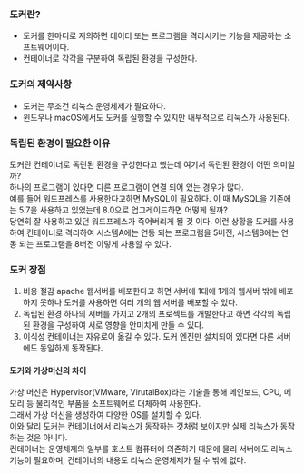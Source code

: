 ### 도커란?
- 도커를 한마디로 저의하면 데이터 또는 프로그램을 격리시키는 기능을 제공하는 소프트웨어이다.
- 컨테이너로 각각을 구분하여 독립된 환경을 구성한다.
### 도커의 제약사항
- 도커는 무조건 리눅스 운영체제가 필요하다.
- 윈도우나 macOS에서도 도커를 실행할 수 있지만 내부적으로 리눅스가 사용된다.
### 독립된 환경이 필요한 이유
도커란 컨테이너로 독린된 환경을 구성한다고 했는데 여기서 독린된 환경이 어떤 의미일까?  
하나의 프로그램이 있다면 다른 프로그램이 연결 되어 있는 경우가 많다.  
예를 들어 워드프레스를 사용한다고하면 MySQL이 필요하다. 이 때 MySQL을 기존에는 5.7을 사용하고 있었는데 8.0으로 업그레이드하면 어떻게 될까?  
당연히 잘 사용하고 있던 워드프레스가 죽어버리게 될 것 이다. 
이런 상황을 도커를 사용하여 컨테이너로 격리하여 시스템A에는 연동 되는 프로그램을 5버전, 시스템B에는 연동 되는 프로그램을 8버전 이렇게 사용할 수 있다.
### 도커 장점
1. 비용 절감
apache 웹서버를 배포한다고 하면 서버에 1대에 1개의 웹서버 밖에 배포하지 못하나 도커를 사용하면 여러 개의 웹 서버를 배포할 수 있다.
2. 독립된 환경
하나의 서버를 가지고 2개의 프로젝트를 개발한다고 하면 각각의 독립된 환경을 구성하여 서로 영향을 안미치게 만들 수 있다.
3. 이식성
컨테이너는 자유로이 옮길 수 있다. 도커 엔진만 설치되어 있다면 다른 서버에도 동일하게 동작된다.
#### 도커와 가상머신의 차이
가상 머신은 Hypervisor(VMware, VirutalBox)라는 기술을 통해 메인보드, CPU, 메모리 등 물리적인 부품을 소프트웨어로 대체하여 사용한다.  
그래서 가상 머신을 생성하여 다양한 OS를 설치할 수 있다.  
이와 달리 도커는 컨테이너에서 리눅스가 동작하는 것처럼 보이지만 실제 리눅스가 동작하는 것은 아니다.  
컨테이너는 운영체제의 일부를 호스트 컴퓨터에 의존하기 때문에 물리 서버에도 리눅스 기능이 필요하며, 컨테이너의 내용도 리눅스 운영체제가 될 수 밖에 없다.
